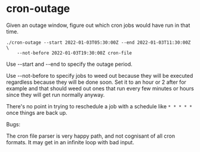# cron-outage

Given an outage window, figure out which cron jobs would have run in that time.

    ./cron-outage --start 2022-01-03T05:30:00Z --end 2022-01-03T11:30:00Z \
        --not-before 2022-01-03T19:30:00Z cron-file

Use --start and --end to specify the outage period.

Use --not-before to specify jobs to weed out because they
will be executed regardless because they will be done soon.  Set it to an hour
or 2 after for example and that should weed out ones that run every few minutes
or hours since they will get run normally anyway.

There's no point in trying to reschedule a job with a schedule like `* * * * *`
once things are back up.

Bugs:

The cron file parser is very happy path, and not cognisant of
all cron formats.  It may get in an infinite loop with bad
input.
